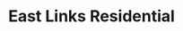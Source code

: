 ---
title: "East Links Residential"
url: /clacton-on-sea/east-links-residential/
shop: Immobilien
---